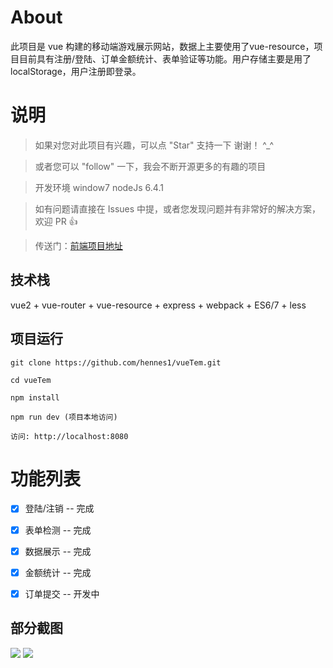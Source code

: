 
# About

此项目是 vue 构建的移动端游戏展示网站，数据上主要使用了vue-resource，项目目前具有注册/登陆、订单金额统计、表单验证等功能。用户存储主要是用了localStorage，用户注册即登录。


# 说明

>  如果对您对此项目有兴趣，可以点 "Star" 支持一下 谢谢！ ^_^

>  或者您可以 "follow" 一下，我会不断开源更多的有趣的项目

>  开发环境 window7  nodeJs 6.4.1

>  如有问题请直接在 Issues 中提，或者您发现问题并有非常好的解决方案，欢迎 PR 👍

>  传送门：[前端项目地址](https://github.com/hennes1/vueTem)



## 技术栈

vue2 + vue-router + vue-resource + express + webpack + ES6/7 + less


## 项目运行


```
git clone https://github.com/hennes1/vueTem.git  

cd vueTem  

npm install

npm run dev (项目本地访问)

访问: http://localhost:8080

```

# 功能列表

- [x] 登陆/注销 -- 完成
- [x] 表单检测 -- 完成
- [x] 数据展示 -- 完成
- [x] 金额统计 -- 完成
- [x] 订单提交 -- 开发中


## 部分截图


<img src="https://hennes1.github.io/hennes/images/vue/vue_1.jpg"/>

<img src="https://hennes1.github.io/hennes/images/vue/vue_2.jpg"/>

